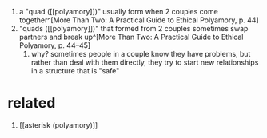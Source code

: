 1. a "quad ([[polyamory]])" usually form when 2 couples come together^[More Than Two: A Practical Guide to Ethical Polyamory, p. 44]
2. "quads ([[polyamory]])" that formed from 2 couples sometimes swap partners and break up^[More Than Two: A Practical Guide to Ethical Polyamory, p. 44–45]
	1. why? sometimes people in a couple know they have problems, but rather
		than deal with them directly, they try to start new relationships in a structure that is "safe"

# related
1. [[asterisk (polyamory)]]